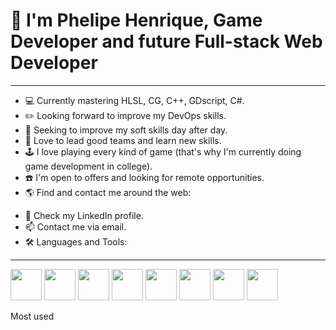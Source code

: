 <!DOCTYPE HTML>
<html lang="en">
 <head>
  <meta charset="UTF-8">
  <meta name="viewport" content="width=device-width, initial-scale=1.0">
  
   <link rel="stylesheet" href="https://cdn.jsdelivr.net/gh/devicons/devicon@v2.15.1/devicon.min.css">
   <link rel="stylesheet" type='text/css' href="https://cdn.jsdelivr.net/gh/devicons/devicon@latest/devicon.min.css" />
 </head>
 <body>  
    <h1>👋 I'm Phelipe Henrique, Game Developer and future Full-stack Web Developer </h1>

<hr />
<ul>
  <li>💻 Currently mastering HLSL, CG, C++, GDscript, C#.</li>
  <li>✏️ Looking forward to improve my DevOps skills.</li>
  <li>🤵 Seeking to improve my soft skills day after day.</li>
  <li>👀 Love to lead good teams and learn new skills.</li>
  <li>🕹️ I love playing every kind of game (that's why I'm currently doing game development in college).</li>
  <li>☎️ I'm open to offers and looking for remote opportunities.</li>
  <li>🌎 Find and contact me around the web:</li>
</ul>

<ul>
 <li>🔎 Check my LinkedIn profile.</li>
 <li>📫 Contact me via email.</li>
 <li>🛠️ Languages and Tools:</li>
 
</ul>
<hr />

<p>
  <img width="50" src="https://cdn.jsdelivr.net/gh/devicons/devicon/icons/csharp/csharp-plain.svg"/>
 <img width="50" src="https://cdn.jsdelivr.net/gh/devicons/devicon@latest/icons/cplusplus/cplusplus-original.svg" />
 <img width="50" src="https://cdn.jsdelivr.net/gh/devicons/devicon@latest/icons/unity/unity-original.svg" />      
 <img width="50" src="https://cdn.jsdelivr.net/gh/devicons/devicon@latest/icons/godot/godot-original.svg" />
 <img width="50" src="https://cdn.jsdelivr.net/gh/devicons/devicon@latest/icons/unrealengine/unrealengine-original.svg" />
 <img width="50" src="https://cdn.jsdelivr.net/gh/devicons/devicon/icons/html5/html5-original-wordmark.svg" />
 <img width="50" src="https://cdn.jsdelivr.net/gh/devicons/devicon@latest/icons/javascript/javascript-original.svg" />
 <img width="50" src="https://cdn.jsdelivr.net/gh/devicons/devicon@latest/icons/php/php-original.svg" />
           
</p>

          

Most used

 </body>
</html>
